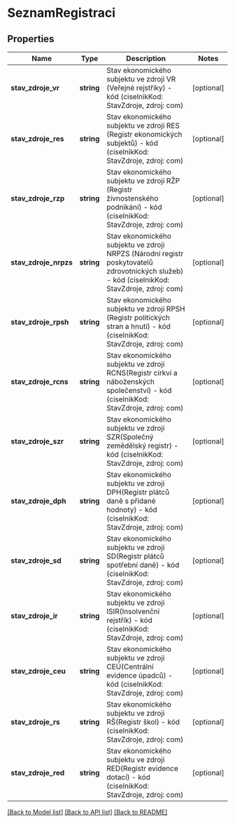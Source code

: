 # SeznamRegistraci

## Properties
Name | Type | Description | Notes
------------ | ------------- | ------------- | -------------
**stav_zdroje_vr** | **string** | Stav ekonomického subjektu ve zdroji VR (Veřejné rejstříky) - kód (ciselnikKod: StavZdroje, zdroj: com) | [optional] 
**stav_zdroje_res** | **string** | Stav ekonomického subjektu ve zdroji RES (Registr ekonomických subjektů) - kód (ciselnikKod: StavZdroje, zdroj: com) | [optional] 
**stav_zdroje_rzp** | **string** | Stav ekonomického subjektu ve zdroji RŽP (Registr živnostenského podnikání) - kód (ciselnikKod: StavZdroje, zdroj: com) | [optional] 
**stav_zdroje_nrpzs** | **string** | Stav ekonomického subjektu ve zdroji NRPZS (Národní registr poskytovatelů zdrovotnických služeb) - kód (ciselnikKod: StavZdroje, zdroj: com) | [optional] 
**stav_zdroje_rpsh** | **string** | Stav ekonomického subjektu ve zdroji RPSH (Registr politických stran a hnutí) - kód (ciselnikKod: StavZdroje, zdroj: com) | [optional] 
**stav_zdroje_rcns** | **string** | Stav ekonomického subjektu ve zdroji RCNS(Registr církví a náboženských společenství) - kód (ciselnikKod: StavZdroje, zdroj: com) | [optional] 
**stav_zdroje_szr** | **string** | Stav ekonomického subjektu ve zdroji  SZR(Společný zemědělský registr) - kód (ciselnikKod: StavZdroje, zdroj: com) | [optional] 
**stav_zdroje_dph** | **string** | Stav ekonomického subjektu ve zdroji DPH(Registr plátců daně s přidané hodnoty) - kód (ciselnikKod: StavZdroje, zdroj: com) | [optional] 
**stav_zdroje_sd** | **string** | Stav ekonomického subjektu ve zdroji SD(Registr plátců spotřební daně) - kód (ciselnikKod: StavZdroje, zdroj: com) | [optional] 
**stav_zdroje_ir** | **string** | Stav ekonomického subjektu ve zdroji ISIR(Insolvenční rejstřík) - kód (ciselnikKod: StavZdroje, zdroj: com) | [optional] 
**stav_zdroje_ceu** | **string** | Stav ekonomického subjektu ve zdroji CEÚ(Centrální evidence úpadců) - kód (ciselnikKod: StavZdroje, zdroj: com) | [optional] 
**stav_zdroje_rs** | **string** | Stav ekonomického subjektu ve zdroji RŠ(Registr škol) - kód (ciselnikKod: StavZdroje, zdroj: com) | [optional] 
**stav_zdroje_red** | **string** | Stav ekonomického subjektu ve zdroji RED(Registr evidence dotací) - kód (ciselnikKod: StavZdroje, zdroj: com) | [optional] 

[[Back to Model list]](../../README.md#documentation-for-models) [[Back to API list]](../../README.md#documentation-for-api-endpoints) [[Back to README]](../../README.md)

